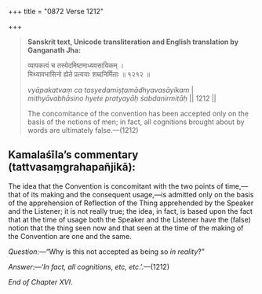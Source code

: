 +++
title = "0872 Verse 1212"

+++
> **Sanskrit text, Unicode transliteration and English translation by Ganganath Jha:** 
>
> व्यापकत्वं च तस्येदमिष्टमाध्यवसायिकम् ।  
> मिथ्यावभासिनो ह्येते प्रत्ययाः शब्दनिर्मिताः ॥ १२१२ ॥ 
>
> *vyāpakatvaṃ ca tasyedamiṣṭamādhyavasāyikam* \|  
> *mithyāvabhāsino hyete pratyayāḥ śabdanirmitāḥ* \|\| 1212 \|\| 
>
> The concomitance of the convention has been accepted only on the basis of the notions of men; in fact, all cognitions brought about by words are ultimately false.—(1212)



## Kamalaśīla’s commentary (tattvasaṃgrahapañjikā):

The idea that the Convention is concomitant with the two points of time,—that of its making and the consequent usage,—is admitted only on the basis of the apprehension of Reflection of the Thing apprehended by the Speaker and the Listener; it is not really true; the idea, in fact, is based upon the fact that at the time of usage both the Speaker and the Listener have the (false) notion that the thing seen now and that seen at the time of the making of the Convention are one and the same.

*Question*:—“Why is this not accepted as being so *in* *reality*?”

*Answer*:—‘*In fact, all cognitions*, *etc, etc*.’.—(1212)

*End of Chapter XVI*.



